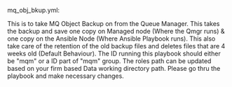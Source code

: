 mq_obj_bkup.yml:

This is to take MQ Object Backup on from the Queue Manager.
This takes the backup and save one copy on Managed node (Where the Qmgr runs) & one copy on the Ansible Node (Where Ansible Playbook runs).
This also take care of the retention of the old backup files and deletes files that are 4 weeks old (Default Behaviour).
The ID running this playbook should either be "mqm" or a ID part of "mqm" group.
The roles path can be updated based on your firm based Data working directory path.
Please go thru the playbook and make necessary changes.
